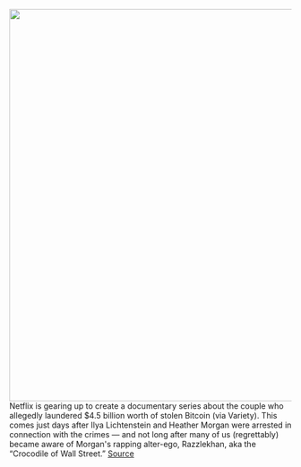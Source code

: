 <img src='https://cdn.vox-cdn.com/thumbor/ro2_ADeA5mqD1kf2CJYLwj0ASJI=/0x0:2646x1540/1200x800/filters:focal(1208x311:1630x733)/cdn.vox-cdn.com/uploads/chorus_image/image/70502075/razzlekahn_crypto_laundering_rapper.0.png' width='700px' /><br/>
Netflix is gearing up to create a documentary series about the couple who allegedly laundered $4.5 billion worth of stolen Bitcoin (via Variety). This comes just days after Ilya Lichtenstein and Heather Morgan were arrested in connection with the crimes — and not long after many of us (regrettably) became aware of Morgan's rapping alter-ego, Razzlekhan, aka the “Crocodile of Wall Street.”
<a href='https://www.theverge.com/2022/2/12/22930501/netflix-crypto-laundering-couple-docuseries-razzlekhan'> Source <a/>
